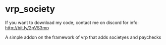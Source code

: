 # vrp_society

If you want to download my code, contact me on discord for info: http://bit.ly/2pVS3mp

A simple addon on the framework of vrp that adds societyes and paychecks
